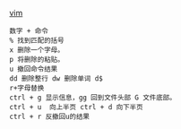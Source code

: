 [vim](../杂项/vim.md) <br>
```vim file:"note"
数字 + 命令
% 找到匹配的括号
x 删除一个字母。
p 将删除的粘贴。
u 撤回命令结果
dd 删除整行 dw 删除单词 d$ 
r+字母替换
ctrl + g 显示信息，gg 回到文件头部 G 文件底部。
ctrl + u  向上半页 ctrl + d 向下半页
ctrl + r 反撤回u的结果

```
